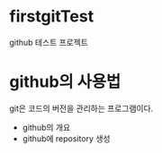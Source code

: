 # firstgitTest
github 테스트 프로젝트

# github의 사용법
git은 코드의 버전을 관리하는 프로그램이다.
- github의 개요
- github에 repository 생성
